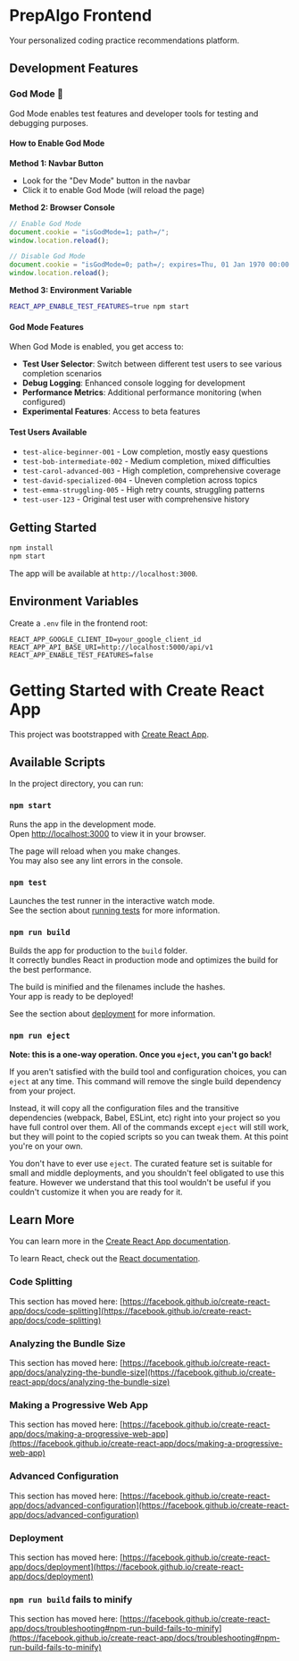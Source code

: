 # PrepAlgo Frontend

Your personalized coding practice recommendations platform.

## Development Features

### God Mode 🔑

God Mode enables test features and developer tools for testing and debugging purposes.

#### How to Enable God Mode

**Method 1: Navbar Button**
- Look for the "Dev Mode" button in the navbar
- Click it to enable God Mode (will reload the page)

**Method 2: Browser Console**
```javascript
// Enable God Mode
document.cookie = "isGodMode=1; path=/";
window.location.reload();

// Disable God Mode  
document.cookie = "isGodMode=0; path=/; expires=Thu, 01 Jan 1970 00:00:00 GMT";
window.location.reload();
```

**Method 3: Environment Variable**
```bash
REACT_APP_ENABLE_TEST_FEATURES=true npm start
```

#### God Mode Features

When God Mode is enabled, you get access to:

- **Test User Selector**: Switch between different test users to see various completion scenarios
- **Debug Logging**: Enhanced console logging for development
- **Performance Metrics**: Additional performance monitoring (when configured)
- **Experimental Features**: Access to beta features

#### Test Users Available

- `test-alice-beginner-001` - Low completion, mostly easy questions
- `test-bob-intermediate-002` - Medium completion, mixed difficulties  
- `test-carol-advanced-003` - High completion, comprehensive coverage
- `test-david-specialized-004` - Uneven completion across topics
- `test-emma-struggling-005` - High retry counts, struggling patterns
- `test-user-123` - Original test user with comprehensive history

## Getting Started

```bash
npm install
npm start
```

The app will be available at `http://localhost:3000`.

## Environment Variables

Create a `.env` file in the frontend root:

```env
REACT_APP_GOOGLE_CLIENT_ID=your_google_client_id
REACT_APP_API_BASE_URI=http://localhost:5000/api/v1
REACT_APP_ENABLE_TEST_FEATURES=false
```

# Getting Started with Create React App

This project was bootstrapped with [Create React App](https://github.com/facebook/create-react-app).

## Available Scripts

In the project directory, you can run:

### `npm start`

Runs the app in the development mode.\
Open [http://localhost:3000](http://localhost:3000) to view it in your browser.

The page will reload when you make changes.\
You may also see any lint errors in the console.

### `npm test`

Launches the test runner in the interactive watch mode.\
See the section about [running tests](https://facebook.github.io/create-react-app/docs/running-tests) for more information.

### `npm run build`

Builds the app for production to the `build` folder.\
It correctly bundles React in production mode and optimizes the build for the best performance.

The build is minified and the filenames include the hashes.\
Your app is ready to be deployed!

See the section about [deployment](https://facebook.github.io/create-react-app/docs/deployment) for more information.

### `npm run eject`

**Note: this is a one-way operation. Once you `eject`, you can't go back!**

If you aren't satisfied with the build tool and configuration choices, you can `eject` at any time. This command will remove the single build dependency from your project.

Instead, it will copy all the configuration files and the transitive dependencies (webpack, Babel, ESLint, etc) right into your project so you have full control over them. All of the commands except `eject` will still work, but they will point to the copied scripts so you can tweak them. At this point you're on your own.

You don't have to ever use `eject`. The curated feature set is suitable for small and middle deployments, and you shouldn't feel obligated to use this feature. However we understand that this tool wouldn't be useful if you couldn't customize it when you are ready for it.

## Learn More

You can learn more in the [Create React App documentation](https://facebook.github.io/create-react-app/docs/getting-started).

To learn React, check out the [React documentation](https://reactjs.org/).

### Code Splitting

This section has moved here: [https://facebook.github.io/create-react-app/docs/code-splitting](https://facebook.github.io/create-react-app/docs/code-splitting)

### Analyzing the Bundle Size

This section has moved here: [https://facebook.github.io/create-react-app/docs/analyzing-the-bundle-size](https://facebook.github.io/create-react-app/docs/analyzing-the-bundle-size)

### Making a Progressive Web App

This section has moved here: [https://facebook.github.io/create-react-app/docs/making-a-progressive-web-app](https://facebook.github.io/create-react-app/docs/making-a-progressive-web-app)

### Advanced Configuration

This section has moved here: [https://facebook.github.io/create-react-app/docs/advanced-configuration](https://facebook.github.io/create-react-app/docs/advanced-configuration)

### Deployment

This section has moved here: [https://facebook.github.io/create-react-app/docs/deployment](https://facebook.github.io/create-react-app/docs/deployment)

### `npm run build` fails to minify

This section has moved here: [https://facebook.github.io/create-react-app/docs/troubleshooting#npm-run-build-fails-to-minify](https://facebook.github.io/create-react-app/docs/troubleshooting#npm-run-build-fails-to-minify)
